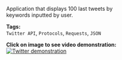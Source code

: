 Application that displays 100 last tweets by  
keywords inputted by user.  
  
**Tags:**  
`Twitter API`, `Protocols`, `Requests`, `JSON`
  
**Click on image to see video demonstration:**  
[![Twitter demonstration](https://firebasestorage.googleapis.com/v0/b/project-6823619469149101723.appspot.com/o/tweets.png?alt=media&token=19772878-62f7-4cc9-8290-6be123c2291d)](https://www.youtube.com/watch?v=JzTbN7rba5E)
